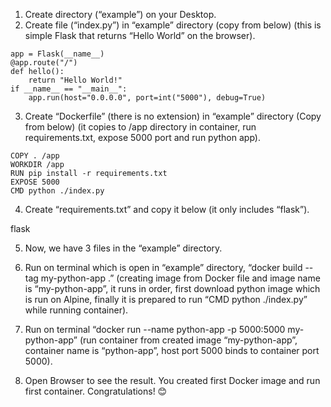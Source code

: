 
1.	Create directory (“example”) on your Desktop.
2.	Create file (“index.py”) in “example” directory (copy from below) (this is simple Flask that returns “Hello World” on the browser).

```from flask import Flask
app = Flask(__name__)
@app.route("/")
def hello():
    return "Hello World!"
if __name__ == "__main__":
    app.run(host="0.0.0.0", port=int("5000"), debug=True)
```

3.	Create “Dockerfile” (there is no extension) in “example” directory (Copy from below) (it copies to /app directory in container, run requirements.txt, expose 5000 port and run python app).

```FROM python:alpine3.7
COPY . /app
WORKDIR /app
RUN pip install -r requirements.txt
EXPOSE 5000
CMD python ./index.py
```

4.	Create “requirements.txt” and copy it below (it only includes “flask”).

flask


5.	Now, we have 3 files in the “example” directory.

 


6.	Run on terminal which is open in “example” directory, “docker build --tag my-python-app .” (creating image from Docker file and image name is “my-python-app”, it runs in order, first download python image which is run on Alpine, finally it is prepared to run “CMD python ./index.py” while running container).

 


7.	Run on terminal “docker run --name python-app -p 5000:5000 my-python-app” (run container from created image “my-python-app”, container name is “python-app”, host port 5000 binds to container port 5000).

 

8.	Open Browser to see the result. You created first Docker image and run first container. Congratulations! 😊 

 
 


